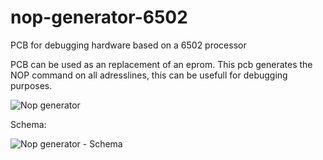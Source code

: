 # nop-generator-6502
PCB for debugging hardware based on a 6502 processor

PCB can be used as an replacement of an eprom.
This pcb generates the NOP command on all adresslines, this can be usefull for debugging purposes.

![Nop generator](https://github.com/user-attachments/assets/98f90a9f-4790-486b-99ed-91a6e29d4cc7)



Schema:

![Nop generator - Schema](https://github.com/user-attachments/assets/4be69641-4acc-42d2-a7aa-fd4b15777328)

